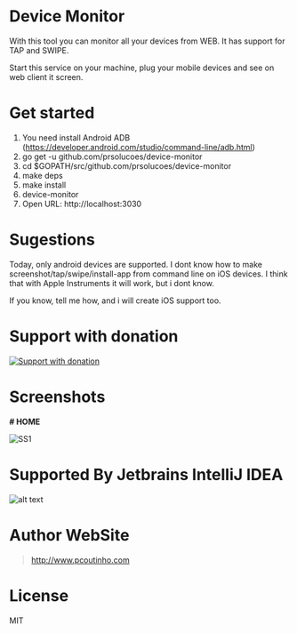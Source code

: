# Device Monitor

With this tool you can monitor all your devices from WEB. It has support for TAP and SWIPE.  

Start this service on your machine, plug your mobile devices and see on web client it screen.
  
# Get started

1. You need install Android ADB (https://developer.android.com/studio/command-line/adb.html)
2. go get -u github.com/prsolucoes/device-monitor
3. cd $GOPATH/src/github.com/prsolucoes/device-monitor
4. make deps
5. make install
6. device-monitor
7. Open URL: http://localhost:3030

# Sugestions

Today, only android devices are supported. I dont know how to make screenshot/tap/swipe/install-app from command line on iOS devices. I think that with Apple Instruments it will work, but i dont know.   

If you know, tell me how, and i will create iOS support too.  

# Support with donation
[![Support with donation](http://donation.pcoutinho.com/images/donate-button.png)](http://donation.pcoutinho.com/)

# Screenshots

**# HOME**

![SS1](https://github.com/prsolucoes/device-monitor/raw/master/extras/screenshots/screenshot1.png "Screenshot 1")

# Supported By Jetbrains IntelliJ IDEA

![alt text](https://github.com/prsolucoes/goci/raw/master/extras/jetbrains/logo.png "Supported By Jetbrains IntelliJ IDEA")

# Author WebSite

> http://www.pcoutinho.com

# License

MIT
